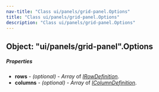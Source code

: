 ```yaml
---
nav-title: "Class ui/panels/grid-panel.Options"
title: "Class ui/panels/grid-panel.Options"
description: "Class ui/panels/grid-panel.Options"
---
```

## Object: "ui/panels/grid-panel".Options

##### Properties
 - **rows** - _(optional)_ - _Array_ of [_IRowDefinition_](../../../ui/panels/grid-panel/IRowDefinition.md).
 - **columns** - _(optional)_ - _Array_ of [_IColumnDefinition_](../../../ui/panels/grid-panel/IColumnDefinition.md).